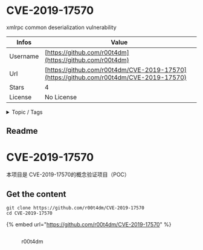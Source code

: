 # CVE-2019-17570

xmlrpc common deserialization vulnerability

| Infos    | Value                                                              |
| -------- | -------------------------------------------------------------------|
| Username | [https://github.com/r00t4dm](https://github.com/r00t4dm) |
| Url      | [https://github.com/r00t4dm/CVE-2019-17570](https://github.com/r00t4dm/CVE-2019-17570)                                               |
| Stars    | 4                                                          |
| License  | No License                                                        |

<details>

<summary>Topic / Tags</summary>

* java* poc* rce* xmlrpc

</details>

## Readme

# CVE-2019-17570

本项目是 CVE-2019-17570的概念验证项目（POC）


## Get the content

```
git clone https://github.com/r00t4dm/CVE-2019-17570
cd CVE-2019-17570
```

{% embed url="https://github.com/r00t4dm/CVE-2019-17570" %}

<figure><img src="https://avatars.githubusercontent.com/u/36941976?v=4" alt=""><figcaption><p>r00t4dm</p></figcaption></figure>
